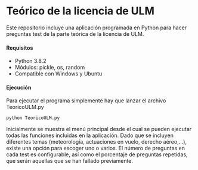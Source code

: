 # **Teórico de la licencia de ULM** 

Este repositorio incluye una aplicación programada en Python para hacer preguntas test de la parte teórica de la licencia de ULM.

#### Requisitos
* Python 3.8.2
* Módulos: pickle, os, random
* Compatible con Windows y Ubuntu

#### Ejecución
Para ejecutar el programa simplemente hay que lanzar el archivo TeoricoULM.py

```
python TeoricoULM.py
```

Inicialmente se muestra el menú principal desde el cual se pueden ejecutar todas las funciones incluidas en la aplicación. Dado que se incluyen diferentes temas (meteorología, actuaciones en vuelo, derecho aéreo,...), existe una opción para escoger uno o varios. El número de preguntas en cada test es configurable, así como el porcentaje de preguntas repetidas, que serán aquellas que se han fallado previamente.